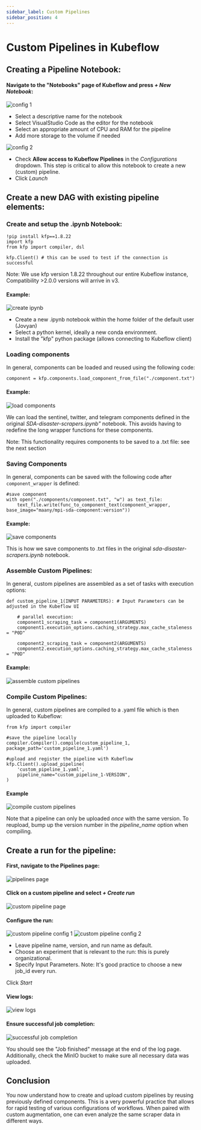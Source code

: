 ```yaml
---
sidebar_label: Custom Pipelines
sidebar_position: 4
---
```


# Custom Pipelines in Kubeflow

## Creating a Pipeline Notebook:

#### Navigate to the "Notebooks" page of Kubeflow and press *+ New Notebook*:

![config 1](images/notebook-config-1.png)

* Select a descriptive name for the notebook
* Select VisualStudio Code as the editor for the notebook
* Select an appropriate amount of CPU and RAM for the pipeline
* Add more storage to the volume if needed

![config 2](images/notebook-config-2.png)

* Check **Allow access to Kubeflow Pipelines** in the *Configurations* dropdown. This step is critical to allow this notebook to create a new (custom) pipeline. 
* Click *Launch*


## Create a new DAG with existing pipeline elements:

### Create and setup the .ipynb Notebook:

```
!pip install kfp==1.8.22
import kfp
from kfp import compiler, dsl

kfp.Client() # this can be used to test if the connection is successful
```

Note: We use kfp version 1.8.22 throughout our entire Kubeflow instance, Compatibility >2.0.0 versions will arrive in v3. 

#### Example:
![create ipynb](images/create-ipynb.png)

* Create a new .ipynb notebook within the home folder of the default user (Jovyan)
* Select a python kernel, ideally a new conda environment. 
* Install the "kfp" python package (allows connecting to Kubeflow client)

### Loading components

In general, components can be loaded and reused using the following code:

```
component = kfp.components.load_component_from_file("./component.txt")
```

#### Example:

![load components](images/loading-components.png)

We can load the sentinel, twitter, and telegram components defined in the original *SDA-disaster-scrapers.ipynb"* notebook. This avoids having to redefine the long wrapper functions for these components. 

Note: This functionality requires components to be saved to a .txt file: see the next section

### Saving Components

In general, components can be saved with the following code after ```component_wrapper``` is defined:


```
#save component
with open("./components/component.txt", "w") as text_file:
    text_file.write(func_to_component_text(component_wrapper, base_image="maany/mpi-sda-component:version"))

```

#### Example:

![save components](images/saving-components.png)


This is how we save components to .txt files in the original *sda-disaster-scrapers.ipynb* notebook.


### Assemble Custom Pipelines:

In general, custom pipelines are assembled as a set of tasks with execution options:

```
def custom_pipeline_1(INPUT PARAMETERS): # Input Parameters can be adjusted in the Kubeflow UI

    # parallel execution:
    component1_scraping_task = component1(ARGUMENTS)
    component1.execution_options.caching_strategy.max_cache_staleness = "P0D"

    component2_scraping_task = component2(ARGUMENTS)
    component2.execution_options.caching_strategy.max_cache_staleness = "P0D"
```

#### Example:

![assemble custom pipelines](images/assemble-custom-pipeline.png)

### Compile Custom Pipelines:

In general, custom pipelines are compiled to a .yaml file which is then uploaded to Kubeflow:

```
from kfp import compiler

#save the pipeline locally
compiler.Compiler().compile(custom_pipeline_1, package_path='custom_pipeline_1.yaml') 

#upload and register the pipeline with Kubeflow
kfp.Client().upload_pipeline(
    'custom_pipeline_1.yaml',
    pipeline_name="custom_pipeline_1-VERSION",
)

```

#### Example

![compile custom pipelines](images/compile-custom-pipeline.png)

Note that a pipeline can only be uploaded *once* with the same version. To reupload, bump up the version number in the *pipeline_name* option when compiling. 


## Create a run for the pipeline:

#### First, navigate to the Pipelines page:

![pipelines page](images/pipelines-page.png)

#### Click on a custom pipeline and select *+ Create run*

![custom pipeline page](images/custom-pipeline-page.png)

#### Configure the run:

![custom pipeline config 1](images/custom-pipeline-config-1.png)
![custom pipeline config 2](images/custom-pipeline-config-2.png)

* Leave pipeline name, version, and run name as default.
* Choose an experiment that is relevant to the run: this is purely organizational.
* Specify Input Parameters. Note: It's good practice to choose a new job_id every run. 

Click *Start* 

#### View logs:

![view logs](images/view-logs.png)

#### Ensure successful job completion:

![successful job completion](images/successful-job-completion.png)

You should see the "Job finished" message at the end of the log page. Additionally, check the MinIO bucket to make sure all necessary data was uploaded.

## Conclusion

You now understand how to create and upload custom pipelines by reusing previously defined components. This is a very powerful practice that allows for rapid testing of various configurations of workflows. When paired with custom augmentation, one can even analyze the same scraper data in different ways. 